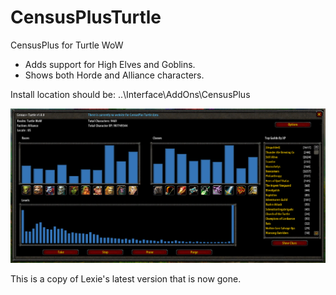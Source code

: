 # CensusPlusTurtle
CensusPlus for Turtle WoW

* Adds support for High Elves and Goblins.
* Shows both Horde and Alliance characters.

Install location should be: ..\Interface\AddOns\CensusPlus

![CensusPlus for Turtle WoW](https://github.com/cyaohiri/CensusPlusTurtle/blob/main/Preview.png)

This is a copy of Lexie's latest version that is now gone.
